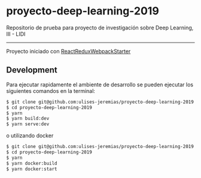 # proyecto-deep-learning-2019

Repositorio de prueba para proyecto de investigación sobre Deep Learning, III - LIDI

* * *

Proyecto iniciado con [ReactReduxWebpackStarter](https://github.com/ulises-jeremias/react-redux-webpack-starter)

## Development

Para ejecutar rapidamente el ambiente de desarrollo se pueden ejecutar los siguientes comandos
en la terminal:

```bash
$ git clone git@github.com:ulises-jeremias/proyecto-deep-learning-2019.git
$ cd proyecto-deep-learning-2019
$ yarn
$ yarn build:dev
$ yarn serve:dev
```

o utilizando docker

```bash
$ git clone git@github.com:ulises-jeremias/proyecto-deep-learning-2019.git
$ cd proyecto-deep-learning-2019
$ yarn
$ yarn docker:build
$ yarn docker:start
```
